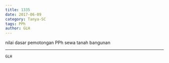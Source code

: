 ```yaml
---
title: 1335
date: 2017-06-09
category: Tanya-SC
tags: PPh
author: GLH
---
```


nilai dasar pemotongan PPh sewa tanah bangunan

---



`GLH`
